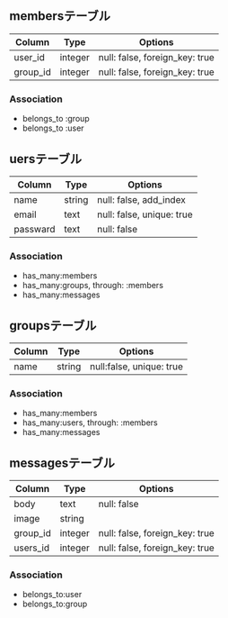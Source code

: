 ## membersテーブル

|Column|Type|Options|
|------|----|-------|
|user_id|integer|null: false, foreign_key: true|
|group_id|integer|null: false, foreign_key: true|

### Association
- belongs_to :group
- belongs_to :user


## uersテーブル

|Column|Type|Options|
|------|----|-------|
|name|string|null: false, add_index|
|email|text|null: false, unique: true|
|passward|text|null: false|

### Association
- has_many:members
- has_many:groups, through: :members
- has_many:messages


## groupsテーブル

|Column|Type|Options|
|------|----|-------|
|name|string|null:false, unique: true|


### Association
- has_many:members
- has_many:users, through: :members
- has_many:messages


## messagesテーブル

|Column|Type|Options|
|------|----|-------|
|body|text|null: false|
|image|string||
|group_id|integer|null: false, foreign_key: true|
|users_id|integer|null: false, foreign_key: true|

### Association
- belongs_to:user
- belongs_to:group